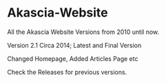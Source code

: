 # Akascia-Website
All the Akascia Website Versions from 2010 until now.

Version 2.1 Circa 2014; Latest and Final Version

Changed Homepage, Added Articles Page etc

Check the Releases for previous versions.